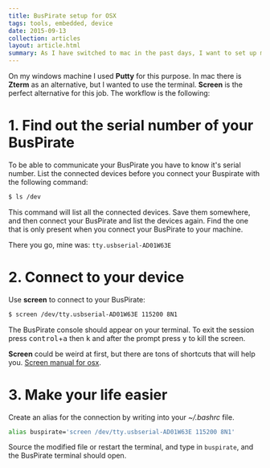 ```yaml
---
title: BusPirate setup for OSX
tags: tools, embedded, device
date: 2015-09-13
collection: articles
layout: article.html
summary: As I have switched to mac in the past days, I want to set up my BusPirate to be able to communicate with other circuits.
---
```



On my windows machine I used __Putty__
for this purpose. In mac there is __Zterm__ as an alternative, but I wanted to
use the terminal. __Screen__ is the perfect alternative for this job. The
workflow is the following:

# 1. Find out the serial number of your BusPirate

To be able to communicate your BusPirate you have to know it's serial number.
List the connected devices before you connect your Buspirate with the following
command: 

``` bash
$ ls /dev
```

This command will list all the connected devices. Save them somewhere, and then
connect your BusPirate and list the devices again. Find the one that is only
present when you connect your BusPirate to your machine.

There you go, mine was: `tty.usbserial-AD01W63E`

# 2. Connect to your device

Use __screen__ to connect to your BusPirate:

``` bash
$ screen /dev/tty.usbserial-AD01W63E 115200 8N1
```

The BusPirate console should appear on your terminal. To exit the session press
<kbd>control</kbd>+<kbd>a</kbd> then <kbd>k</kbd> and after the prompt press
<kbd>y</kbd> to kill the screen.

__Screen__ could be weird at first, but there are tons of shortcuts that will
help you. [Screen manual for osx](http://ss64.com/osx/screen.html).

# 3. Make your life easier

Create an alias for the connection by writing into your _~/.bashrc_
file.

``` bash
alias buspirate='screen /dev/tty.usbserial-AD01W63E 115200 8N1'
```

Source the modified file or restart the terminal, and type in `buspirate`, and
the BusPirate terminal should open.


